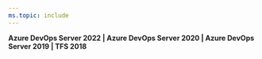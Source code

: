 ```yaml
---
ms.topic: include
---
```


**Azure DevOps Server 2022 | Azure DevOps Server 2020 | Azure DevOps Server 2019 | TFS 2018**